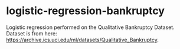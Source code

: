 # logistic-regression-bankruptcy
Logistic regression performed on the Qualitative Bankruptcy Dataset.
Dataset is from here: https://archive.ics.uci.edu/ml/datasets/Qualitative_Bankruptcy.
